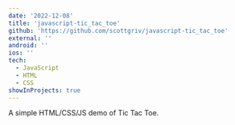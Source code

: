 ```yaml
---
date: '2022-12-08'
title: 'javascript-tic_tac_toe'
github: 'https://github.com/scottgriv/javascript-tic_tac_toe'
external: ''
android: ''
ios: ''
tech:
  - JavaScript
  - HTML
  - CSS
showInProjects: true
---
```


A simple HTML/CSS/JS demo of Tic Tac Toe.
